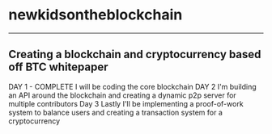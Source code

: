 # newkidsontheblockchain

-------------------------------------------------------------------
Creating a blockchain and cryptocurrency based off BTC whitepaper
-------------------------------------------------------------------

DAY 1 - COMPLETE
I will be coding the core blockchain
DAY 2
I'm building an API around the blockchain and creating a dynamic p2p server for multiple contributors
Day 3
Lastly I'll be implementing a proof-of-work system to balance users and creating a transaction system for a cryptocurrency
